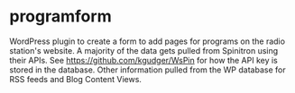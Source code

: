 # programform
WordPress plugin to create a form to add pages for programs on the radio station's website.
A majority of the data gets pulled from Spinitron using their APIs. 
See https://github.com/kgudger/WsPin for how the API key is stored in the database.
Other information pulled from the WP database for RSS feeds and Blog Content Views.
